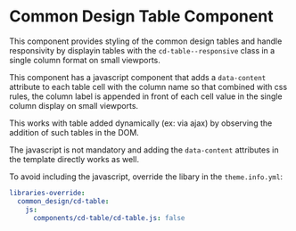 Common Design Table Component
=============================

This component provides styling of the common design tables and handle
responsivity by displayin tables with the `cd-table--responsive` class in
a single column format on small viewports.

This component has a javascript component that adds a `data-content` attribute
to each table cell with the column name so that combined with css rules, the
column label is appended in front of each cell value in the single column
display on small viewports.

This works with table added dynamically (ex: via ajax) by observing the addition
of such tables in the DOM.

The javascript is not mandatory and adding the `data-content` attributes in the
template directly works as well.

To avoid including the javascript, override the libary in the `theme.info.yml`:

```yaml
libraries-override:
  common_design/cd-table:
    js:
      components/cd-table/cd-table.js: false
```

